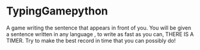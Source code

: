 # TypingGamepython
A game writing the sentence that appears in front of you.
You will be given a sentence written in any language , to write as fast as you can, THERE IS A TIMER.
Try to make the best record in time that you can possibly do!

